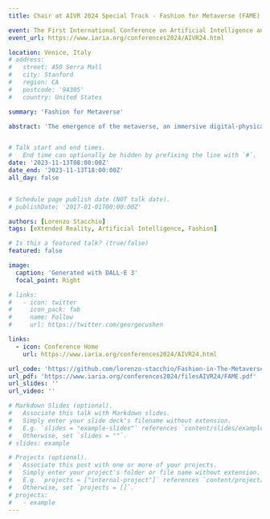 ```yaml
---
title: Chair at AIVR 2024 Special Track - Fashion for Metaverse (FAME)

event: The First International Conference on Artificial Intelligence and Immersive Virtual Reality (AIVR 2024)
event_url: https://www.iaria.org/conferences2024/AIVR24.html

location: Venice, Italy
# address:
#   street: 450 Serra Mall
#   city: Stanford
#   region: CA
#   postcode: '94305'
#   country: United States

summary: 'Fashion for Metaverse'

abstract: 'The emergence of the metaverse, an immersive digital-physical ecosystem, is becoming a tangible reality. In this interconnected space, facilitated by eXtended Reality (XR), digital virtual humans, akin to human counterparts, engage in diverse activities. The dressing of these digital entities, mapping real-world users, holds significance in reflecting internal and social characteristics. Despite global interest and investments in the "fashion-verse," challenges persist in defining a holistic solution. This special session seeks interdisciplinary discussions on smart solutions for the fashion-verse, exploring XR, Artificial Intelligence (AI), Non-Fungible Tokens (NFT), and Internet of Things (IoT) in fashion design, retrieval, modeling, and education.'


# Talk start and end times.
#   End time can optionally be hidden by prefixing the line with `#`.
date: '2023-11-13T08:00:00Z'
date_end: '2023-11-13T18:00:00Z'
all_day: false


# Schedule page publish date (NOT talk date).
# publishDate: '2017-01-01T00:00:00Z'

authors: [Lorenzo Stacchio]
tags: [eXtended Reality, Artificial Intelligence, Fashion]

# Is this a featured talk? (true/false)
featured: false

image:
  caption: 'Generated with DALL·E 3'
  focal_point: Right

# links:
#   - icon: twitter
#     icon_pack: fab
#     name: Follow
#     url: https://twitter.com/georgecushen

links:
  - icon: Conference Home
    url: https://www.iaria.org/conferences2024/AIVR24.html

url_code: 'https://github.com/lorenzo-stacchio/Fashion-in-The-Metaverse-Tutorial'
url_pdf: 'https://www.iaria.org/conferences2024/filesAIVR24/FAME.pdf'
url_slides: ''
url_video: ''

# Markdown Slides (optional).
#   Associate this talk with Markdown slides.
#   Simply enter your slide deck's filename without extension.
#   E.g. `slides = "example-slides"` references `content/slides/example-slides.md`.
#   Otherwise, set `slides = ""`.
# slides: example

# Projects (optional).
#   Associate this post with one or more of your projects.
#   Simply enter your project's folder or file name without extension.
#   E.g. `projects = ["internal-project"]` references `content/project/deep-learning/index.md`.
#   Otherwise, set `projects = []`.
# projects:
#   - example
---
```


<!-- {{% callout note %}}
Click on the **Slides** button above to view the built-in slides feature.
{{% /callout %}} -->
<!-- 
Slides can be added in a few ways:

- **Create** slides using Wowchemy's [_Slides_](https://wowchemy.com/docs/managing-content/#create-slides) feature and link using `slides` parameter in the front matter of the talk file
- **Upload** an existing slide deck to `static/` and link using `url_slides` parameter in the front matter of the talk file
- **Embed** your slides (e.g. Google Slides) or presentation video on this page using [shortcodes](https://wowchemy.com/docs/writing-markdown-latex/).

Further event details, including [page elements](https://wowchemy.com/docs/writing-markdown-latex/) such as image galleries, can be added to the body of this page. -->
